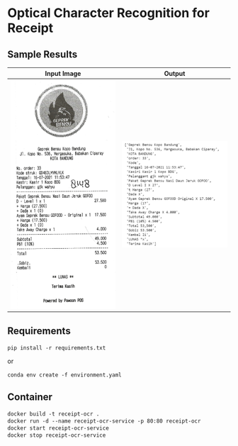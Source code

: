 # Optical Character Recognition for Receipt

## Sample Results
Input Image             |  Output
:----------------------:|:----------------------:
<img src="./data/tes.jpg" width="300" title="sample-input">  |  <img src="./data/sample_output.jpg" width="300" title="sample-output">

## Requirements

```
pip install -r requirements.txt
```
or
```
conda env create -f environment.yaml
```

## Container
```
docker build -t receipt-ocr .
docker run -d --name receipt-ocr-service -p 80:80 receipt-ocr
docker start receipt-ocr-service
docker stop receipt-ocr-service
```